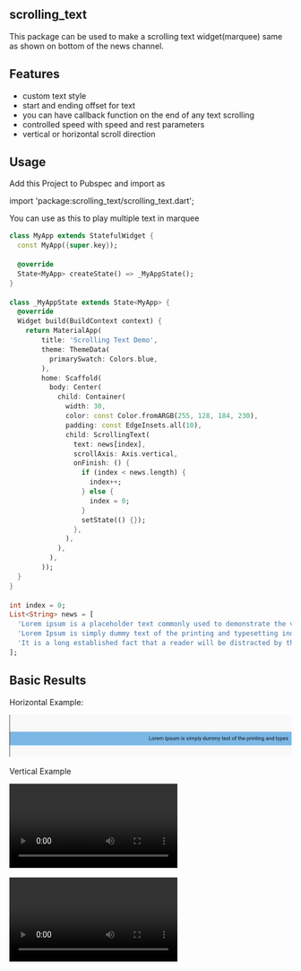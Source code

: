 <!-- 
This README describes the package. If you publish this package to pub.dev,
this README's contents appear on the landing page for your package.

For information about how to write a good package README, see the guide for
[writing package pages](https://dart.dev/guides/libraries/writing-package-pages). 

For general information about developing packages, see the Dart guide for
[creating packages](https://dart.dev/guides/libraries/create-library-packages)
and the Flutter guide for
[developing packages and plugins](https://flutter.dev/developing-packages). 
-->
## scrolling_text

 This package can be used to make a scrolling text widget(marquee) same as shown on bottom of the news channel.

## Features
- custom text style
- start and ending offset for text
- you can have callback function on the end of any text scrolling 
- controlled speed with speed and rest parameters
- vertical or horizontal scroll direction



## Usage
Add this Project to Pubspec and import as

import 'package:scrolling_text/scrolling_text.dart';

You can use as this to play multiple text in marquee

```dart
class MyApp extends StatefulWidget {
  const MyApp({super.key});

  @override
  State<MyApp> createState() => _MyAppState();
}

class _MyAppState extends State<MyApp> {
  @override
  Widget build(BuildContext context) {
    return MaterialApp(
        title: 'Scrolling Text Demo',
        theme: ThemeData(
          primarySwatch: Colors.blue,
        ),
        home: Scaffold(
          body: Center(
            child: Container(
              width: 30,
              color: const Color.fromARGB(255, 128, 184, 230),
              padding: const EdgeInsets.all(10),
              child: ScrollingText(
                text: news[index],
                scrollAxis: Axis.vertical,
                onFinish: () {
                  if (index < news.length) {
                    index++;
                  } else {
                    index = 0;
                  }
                  setState(() {});
                },
              ),
            ),
          ),
        ));
  }
}

int index = 0;
List<String> news = [
  'Lorem ipsum is a placeholder text commonly used to demonstrate the visual form of a document or a typeface without relying on meaningful content',
  'Lorem Ipsum is simply dummy text of the printing and typesetting industry',
  'It is a long established fact that a reader will be distracted by the readable content of a page when looking at its layout. The point of using Lorem Ipsum is that it has a more-or-less normal distribution of letters, as opposed to using  making it look like readable English.'
];

```
## Basic Results

Horizontal Example:

![](https://github.com/innovatoraakash/text_marquee_package/blob/master/assets/horizontal.gif)

Vertical Example

![](https://github.com/innovatoraakash/text_marquee_package/blob/master/assets/vertical.mp4)


<video src='https://github.com/innovatoraakash/text_marquee_package/blob/master/assets/horizontal.gif' />